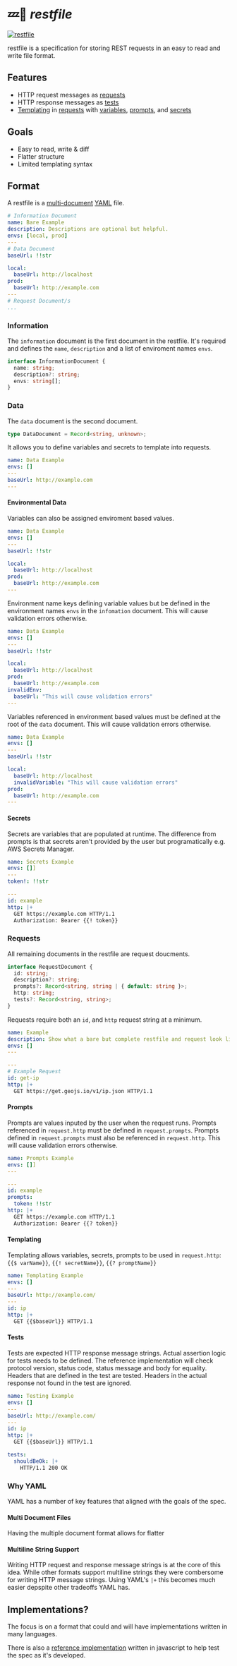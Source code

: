 # 💤📄 _restfile_

[![restfile](https://github.com/testingrequired/restfile-ts/actions/workflows/ci.yml/badge.svg)](https://github.com/testingrequired/restfile-ts/actions/workflows/ci.yml)

restfile is a specification for storing REST requests in an easy to read and write file format.

## Features

- HTTP request messages as [requests](#requests)
- HTTP response messages as [tests](#tests)
- [Templating](#templating) in [requests](#requests) with [variables](#environmental-data), [prompts](#prompts), and [secrets](#secrets)

## Goals

- Easy to read, write & diff
- Flatter structure
- Limited templating syntax

## Format

A restfile is a [multi-document](https://yaml.org/spec/1.2.1/#marker/directives%20end/) [YAML](https://yaml.org/) file.

<!-- prettier-ignore -->
```yaml
# Information Document
name: Bare Example
description: Descriptions are optional but helpful.
envs: [local, prod]
---
# Data Document
baseUrl: !!str

local:
  baseUrl: http://localhost
prod:
  baseUrl: http://example.com
---
# Request Document/s
...
```

### Information

The `information` document is the first document in the restfile. It's required and defines the `name`, `description` and a list of enviroment names `envs`.

```typescript
interface InformationDocument {
  name: string;
  description?: string;
  envs: string[];
}
```

### Data

The `data` document is the second document.

```typescript
type DataDocument = Record<string, unknown>;
```

It allows you to define variables and secrets to template into requests.

<!-- prettier-ignore -->
```yaml
name: Data Example
envs: []
---
baseUrl: http://example.com
---
```

#### Environmental Data

Variables can also be assigned enviroment based values.

<!-- prettier-ignore -->
```yaml
name: Data Example
envs: []
---
baseUrl: !!str

local:
  baseUrl: http://localhost
prod:
  baseUrl: http://example.com
---
```

Environment name keys defining variable values but be defined in the environment names `envs` in the `infomation` document. This will cause validation errors otherwise.

<!-- prettier-ignore -->
```yaml
name: Data Example
envs: []
---
baseUrl: !!str

local:
  baseUrl: http://localhost
prod:
  baseUrl: http://example.com
invalidEnv:
  baseUrl: "This will cause validation errors"
---
```

Variables referenced in environment based values must be defined at the root of the `data` document. This will cause validation errors otherwise.

<!-- prettier-ignore -->
```yaml
name: Data Example
envs: []
---
baseUrl: !!str

local:
  baseUrl: http://localhost
  invalidVariable: "This will cause validation errors"
prod:
  baseUrl: http://example.com
---
```

#### Secrets

Secrets are variables that are populated at runtime. The difference from prompts is that secrets aren't provided by the user but programatically e.g. AWS Secrets Manager.

<!-- prettier-ignore -->
```yaml
name: Secrets Example
envs: []]
---
token!: !!str

---
id: example
http: |+
  GET https://example.com HTTP/1.1
  Authorization: Bearer {{! token}}


```

### Requests

All remaining documents in the restfile are request doucments.

```typescript
interface RequestDocument {
  id: string;
  description?: string;
  prompts?: Record<string, string | { default: string }>;
  http: string;
  tests?: Record<string, string>;
}
```

Requests require both an `id`, and `http` request string at a minimum.

<!-- prettier-ignore -->
```yaml
name: Example
description: Show what a bare but complete restfile and request look like
envs: []
---

---
# Example Request
id: get-ip
http: |+
  GET https://get.geojs.io/v1/ip.json HTTP/1.1

```

#### Prompts

Prompts are values inputed by the user when the request runs. Prompts referenced in `request.http` must be defined in `request.prompts`. Prompts defined in `request.prompts` must also be referenced in `request.http`. This will cause validation errors otherwise.

<!-- prettier-ignore -->
```yaml
name: Prompts Example
envs: []]
---

---
id: example
prompts:
  token: !!str
http: |+
  GET https://example.com HTTP/1.1
  Authorization: Bearer {{? token}}


```

#### Templating

Templating allows variables, secrets, prompts to be used in `request.http`: `{{$ varName}}`, `{{! secretName}}`, `{{? promptName}}`

<!-- prettier-ignore -->
```yaml
name: Templating Example
envs: []
---
baseUrl: http://example.com/
---
id: ip
http: |+
  GET {{$baseUrl}} HTTP/1.1

```

#### Tests

Tests are expected HTTP response message strings. Actual assertion logic for tests needs to be defined. The reference implementation will check protocol version, status code, status message and body for equality. Headers that are defined in the test are tested. Headers in the actual response not found in the test are ignored.

<!-- prettier-ignore -->
```yaml
name: Testing Example
envs: []
---
baseUrl: http://example.com/
---
id: ip
http: |+
  GET {{$baseUrl}} HTTP/1.1

tests:
  shouldBeOk: |+
    HTTP/1.1 200 OK

```

### Why YAML

YAML has a number of key features that aligned with the goals of the spec.

#### Multi Document Files

Having the multiple document format allows for flatter

#### Multiline String Support

Writing HTTP request and response message strings is at the core of this idea. While other formats support multiline strings they were combersome for writing HTTP message strings. Using YAML's `|+` this becomes much easier depspite other tradeoffs YAML has.

## Implementations?

The focus is on a format that could and will have implementations written in many languages.

There is also a [reference implementation](IMPLEMENTATIONS.md) written in javascript to help test the spec as it's developed.
